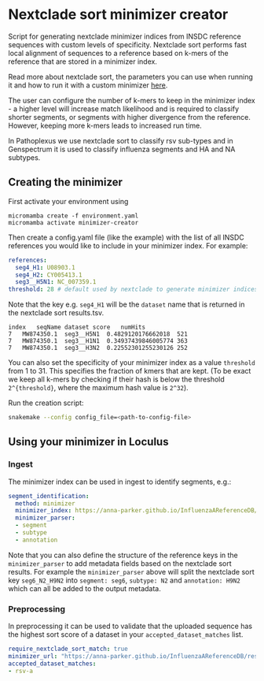 # Nextclade sort minimizer creator

Script for generating nextclade minimizer indices from INSDC reference sequences with custom levels of specificity. Nextclade sort performs fast local alignment of sequences to a reference based on k-mers of the reference that are stored in a minimizer index.

Read more about nextclade sort, the parameters you can use when running it and how to run it with a custom minimizer [here](https://docs.nextstrain.org/projects/nextclade/en/stable/user/nextclade-cli/reference.html#nextclade-sort).

The user can configure the number of k-mers to keep in the minimizer index - a higher level will increase match likelihood and is required to classify shorter segments, or segments with higher divergence from the reference. However, keeping more k-mers leads to increased run time.

In Pathoplexus we use nextclade sort to classify rsv sub-types and in Genspectrum it is used to classify influenza segments and HA and NA subtypes.

## Creating the minimizer

First activate your environment using
```
micromamba create -f environment.yaml
micromamba activate minimizer-creator
```
Then create a config.yaml file (like the example) with the list of all INSDC references you would like to include in your minimizer index. For example:

```yaml
references:
  seg4_H1: U08903.1
  seg4_H2: CY005413.1
  seg3__H5N1: NC_007359.1
threshold: 28 # default used by nextclade to generate minimizer indices
```

Note that the key e.g. `seg4_H1` will be the `dataset` name that is returned in the nextclade sort results.tsv.

```tsv
index	seqName	dataset	score	numHits
7	MW874350.1	seg3__H5N1	0.4829120176662018	521
7	MW874350.1	seg3__H1N1	0.34937439846005774	363
7	MW874350.1	seg3__H3N2	0.22552301255230126	252
```

You can also set the specificity of your minimizer index as a value `threshold` from 1 to 31. This specifies the fraction of kmers that are kept. (To be exact we keep all k-mers by checking if their hash is below the threshold `2^{threshold}`, where the maximum hash value is `2^32`).

Run the creation script:

```bash 
snakemake --config config_file=<path-to-config-file>
```

## Using your minimizer in Loculus

### Ingest

The minimizer index can be used in ingest to identify segments, e.g.:

```yaml 
segment_identification:
  method: minimizer
  minimizer_index: https://anna-parker.github.io/InfluenzaAReferenceDB/results/influenza_segments.minimizer.json
  minimizer_parser:
  - segment
  - subtype
  - annotation
```
Note that you can also define the structure of the reference keys in the `minimizer_parser` to add metadata fields based on the nextclade sort results. For example the `minimizer_parser` above will split the nextclade sort key `seg6_N2_H9N2` into `segment: seg6`, `subtype: N2` and `annotation: H9N2` which can all be added to the output metadata.

### Preprocessing

In preprocessing it can be used to validate that the uploaded sequence has the highest sort score of a dataset in your `accepted_dataset_matches` list.

```yaml
require_nextclade_sort_match: true
minimizer_url: "https://anna-parker.github.io/InfluenzaAReferenceDB/results/rsv_segments.minimizer.json"
accepted_dataset_matches: 
- rsv-a
```


